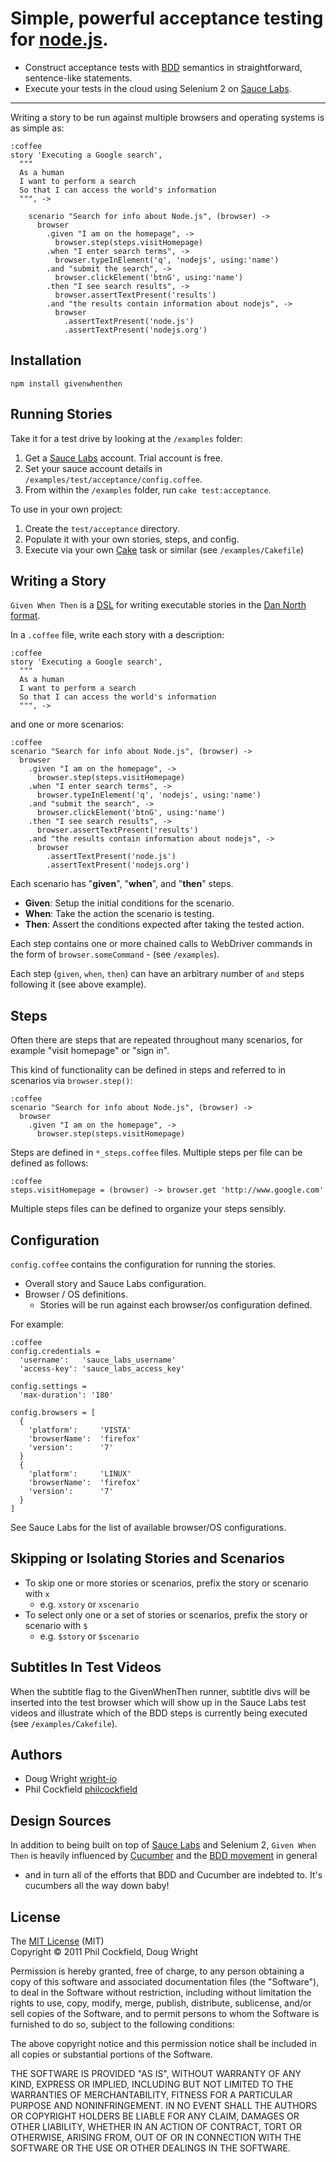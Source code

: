 # Simple, powerful acceptance testing for [node.js](http://nodejs.org/).

- Construct acceptance tests with [BDD](http://dannorth.net/introducing-bdd/) 
  semantics in straightforward, sentence-like statements. 
- Execute your tests in the cloud using Selenium 2 on [Sauce Labs](http://saucelabs.com/).


---

Writing a story to be run against multiple browsers and operating systems
is as simple as:

    :coffee
    story 'Executing a Google search',
      """
      As a human 
      I want to perform a search 
      So that I can access the world's information
      """, ->

        scenario "Search for info about Node.js", (browser) ->
          browser
            .given "I am on the homepage", -> 
              browser.step(steps.visitHomepage)
            .when "I enter search terms", ->
              browser.typeInElement('q', 'nodejs', using:'name')
            .and "submit the search", ->
              browser.clickElement('btnG', using:'name')
            .then "I see search results", ->
              browser.assertTextPresent('results')
            .and "the results contain information about nodejs", ->
              browser
                .assertTextPresent('node.js')
                .assertTextPresent('nodejs.org')



## Installation

 `npm install givenwhenthen`
    
## Running Stories

Take it for a test drive by looking at the `/examples` folder:  

1. Get a [Sauce Labs](http://saucelabs.com/) account. Trial account is free.
2. Set your sauce account details in `/examples/test/acceptance/config.coffee`.
3. From within the `/examples` folder, run `cake test:acceptance`.

To use in your own project:

1. Create the `test/acceptance` directory.
2. Populate it with your own stories, steps, and config.
3. Execute via your own [Cake](http://jashkenas.github.com/coffee-script/#cake) 
   task or similar (see `/examples/Cakefile`) 

## Writing a Story
`Given When Then` is a [DSL](http://en.wikipedia.org/wiki/Domain-specific_language) 
for writing executable stories in the 
[Dan North format](http://dannorth.net/whats-in-a-story/).

In a `.coffee` file, write each story with a description:

    :coffee
    story 'Executing a Google search',
      """
      As a human 
      I want to perform a search 
      So that I can access the world's information
      """, ->

and one or more scenarios:

    :coffee
    scenario "Search for info about Node.js", (browser) ->
      browser
        .given "I am on the homepage", -> 
          browser.step(steps.visitHomepage)
        .when "I enter search terms", ->
          browser.typeInElement('q', 'nodejs', using:'name')
        .and "submit the search", ->
          browser.clickElement('btnG', using:'name')
        .then "I see search results", ->
          browser.assertTextPresent('results')
        .and "the results contain information about nodejs", ->
          browser
            .assertTextPresent('node.js')
            .assertTextPresent('nodejs.org')
              
Each scenario has "**given**", "**when**", and "**then**" steps. 

- **Given**: Setup the initial conditions for the scenario.
- **When**: Take the action the scenario is testing.
- **Then**: Assert the conditions expected after taking the tested action.

Each step contains one or more chained calls to WebDriver commands in the form of 
`browser.someCommand` - (see `/examples`).

Each step (`given`, `when`, `then`) can have an arbitrary number of `and` steps following it
(see above example).

## Steps
Often there are steps that are repeated throughout many scenarios,
for example "visit homepage" or "sign in".

This kind of functionality can be defined in steps and referred to in scenarios via 
`browser.step()`:

    :coffee
    scenario "Search for info about Node.js", (browser) ->
      browser
        .given "I am on the homepage", -> 
          browser.step(steps.visitHomepage)

Steps are defined in `*_steps.coffee` files. Multiple steps per file can be defined 
as follows:  

    :coffee
    steps.visitHomepage = (browser) -> browser.get 'http://www.google.com'

Multiple steps files can be defined to organize your steps sensibly.

## Configuration
`config.coffee` contains the configuration for running the stories.

- Overall story and Sauce Labs configuration.
- Browser / OS definitions.
  - Stories will be run against each browser/os configuration defined.

For example:

    :coffee
    config.credentials =
      'username':   'sauce_labs_username'
      'access-key': 'sauce_labs_access_key'
  
    config.settings =
      'max-duration': '180'

    config.browsers = [
      {
        'platform':     'VISTA'
        'browserName':  'firefox'
        'version':      '7'
      }
      {
        'platform':     'LINUX'
        'browserName':  'firefox'
        'version':      '7'
      }
    ]

See Sauce Labs for the list of available browser/OS configurations.

## Skipping or Isolating Stories and Scenarios
- To skip one or more stories or scenarios, prefix the story or scenario with `x`
  - e.g. `xstory` or `xscenario`
- To select only one or a set of stories or scenarios, prefix the story or scenario with `$`
  - e.g. `$story` or `$scenario`

## Subtitles In Test Videos
When the subtitle flag to the GivenWhenThen runner, subtitle divs will be inserted into the 
test browser which will show up in the Sauce Labs test videos and illustrate which 
of the BDD steps is currently being executed (see `/examples/Cakefile`).

## Authors
- Doug Wright [wright-io](https://github.com/wright-io)
- Phil Cockfield [philcockfield](https://github.com/philcockfield)

## Design Sources
In addition to being built on top of [Sauce Labs](http://saucelabs.com/) 
and Selenium 2, `Given When Then` is heavily influenced by [Cucumber](http://cukes.info/) 
and the [BDD movement](http://en.wikipedia.org/wiki/Behavior_Driven_Development) in general 
- and in turn all of the efforts that BDD and Cucumber are indebted to. 
It's cucumbers all the way down baby!

## License
The [MIT License](http://www.opensource.org/licenses/mit-license.php) (MIT)  
Copyright © 2011 Phil Cockfield, Doug Wright

Permission is hereby granted, free of charge, to any person obtaining a copy of
this software and associated documentation files (the "Software"), to deal in
the Software without restriction, including without limitation the rights to
use, copy, modify, merge, publish, distribute, sublicense, and/or sell copies of
the Software, and to permit persons to whom the Software is furnished to do so,
subject to the following conditions:

The above copyright notice and this permission notice shall be included in all
copies or substantial portions of the Software.

THE SOFTWARE IS PROVIDED "AS IS", WITHOUT WARRANTY OF ANY KIND, EXPRESS OR IMPLIED,
INCLUDING BUT NOT LIMITED TO THE WARRANTIES OF MERCHANTABILITY, FITNESS FOR A
PARTICULAR PURPOSE AND NONINFRINGEMENT. IN NO EVENT SHALL THE AUTHORS OR COPYRIGHT
HOLDERS BE LIABLE FOR ANY CLAIM, DAMAGES OR OTHER LIABILITY, WHETHER IN AN ACTION
OF CONTRACT, TORT OR OTHERWISE, ARISING FROM, OUT OF OR IN CONNECTION WITH THE
SOFTWARE OR THE USE OR OTHER DEALINGS IN THE SOFTWARE.